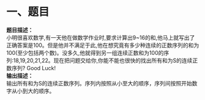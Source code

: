 # 一、题目
**题目描述：**  
小明很喜欢数学,有一天他在做数学作业时,要求计算出9~16的和,他马上就写出了正确答案是100。但是他并不满足于此,他在想究竟有多少种连续的正数序列的和为100(至少包括两个数)。没多久,他就得到另一组连续正数和为100的序列:18,19,20,21,22。现在把问题交给你,你能不能也很快的找出所有和为S的连续正数序列? Good Luck!  
**输出描述：**  
输出所有和为S的连续正数序列。序列内按照从小至大的顺序，序列间按照开始数字从小到大的顺序。  
